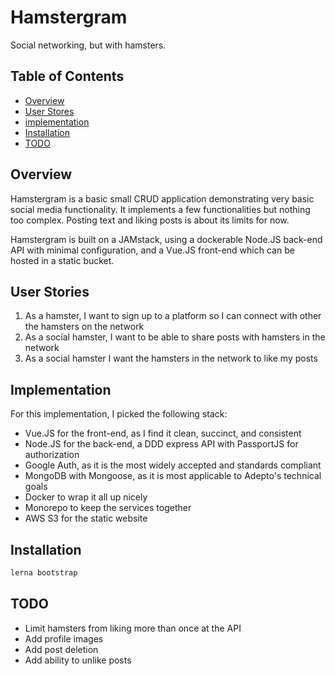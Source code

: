# Hamstergram

Social networking, but with hamsters.

## Table of Contents

- [Overview](#overview)
- [User Stores](#user-stories)
- [implementation](#implementation)
- [Installation](#installation)
- [TODO](#todo)

## Overview

Hamstergram is a basic small CRUD application demonstrating very basic social media functionality.
It implements a few functionalities but nothing too complex. Posting text and liking posts is about its limits for now.

Hamstergram is built on a JAMstack, using a dockerable Node.JS back-end API with minimal configuration,
and a Vue.JS front-end which can be hosted in a static bucket.

## User Stories

1. As a hamster, I want to sign up to a platform so I can connect with other the hamsters on the network
2. As a social hamster, I want to be able to share posts with hamsters in the network
3. As a social hamster I want the hamsters in the network to like my posts


## Implementation

For this implementation, I picked the following stack:

- Vue.JS for the front-end, as I find it clean, succinct, and consistent
- Node.JS for the back-end, a DDD express API with PassportJS for authorization
- Google Auth, as it is the most widely accepted and standards compliant
- MongoDB with Mongoose, as it is most applicable to Adepto's technical goals
- Docker to wrap it all up nicely
- Monorepo to keep the services together
- AWS S3 for the static website

## Installation
```bash
lerna bootstrap
```

## TODO

- Limit hamsters from liking more than once at the API
- Add profile images
- Add post deletion
- Add ability to unlike posts
